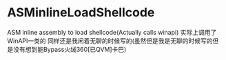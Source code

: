 # ASMinlineLoadShellcode
ASM inline assembly to load shellcode(Actually calls winapi)
实际上调用了WinAPI一类的 同样还是我闲着无聊的时候写的(虽然但是我是无聊的时候写的但是没有想到能Bypass火绒360[已QVM]卡巴)
